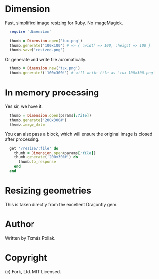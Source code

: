 Dimension
=========

Fast, simplified image resizing for Ruby. No ImageMagick.

``` rb
  require 'dimension'
   
  thumb = Dimension.open('tux.png')
  thumb.generate('100x100') # => { :width => 100, :height => 100 }
  thumb.save('resized.png')
```

Or generate and write file automatically.

``` rb
  thumb = Dimension.new('tux.png')
  thumb.generate!('100x300!') # will write file as 'tux-100x300.png'
```

# In memory processing

Yes sir, we have it.

``` rb
  thumb = Dimension.open(params[:file])
  thumb.generate('200x300#')
  thumb.image_data
```

You can also pass a block, which will ensure the original image is closed after processing.

``` rb
  get '/resize/:file' do
    thumb = Dimension.open(params[:file])
    thumb.generate('200x300#') do
      thumb.to_response
    end
  end
```

# Resizing geometries

This is taken directly from the excellent Dragonfly gem. 

Author
======

Written by Tomás Pollak.

Copyright
=========

(c) Fork, Ltd. MIT Licensed.
